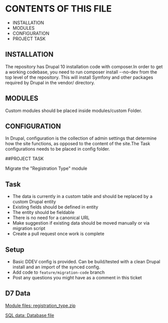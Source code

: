 # CONTENTS OF THIS FILE

  - INSTALLATION
  - MODULES
  - CONFIGURATION
  - PROJECT TASK

## INSTALLATION
The repository has Drupal 10 installation code with composer.In order to get a working codebase, you need to run composer install --no-dev from the top level of the repository. This will install Symfony and other packages required by Drupal in the vendor/ directory.

## MODULES
Custom modules should be placed inside modules/custom Folder.

## CONFIGURATION
In Drupal, configuration is the collection of admin settings that determine how the site functions, as opposed to the content of the site.The Task configurations needs to be placed in config folder.

##PROJECT TASK

Migrate the "Registration Type" module

## Task
* The data is currently in a custom table and should be replaced by a custom Drupal entity
* Existing fields should be defined in entity
* The entity should be fieldable
* There is no need for a canonical URL
* Make suggestion if existing data should be moved manually or via migration script
* Create a pull request once work is complete 

## Setup
* Basic DDEV config is provided. Can be build/tested with a clean Drupal install and an import of the synced config.
* Add code to `feature/migration-code` branch
* Post any questions you might have as a comment in this ticket

## D7 Data
[Module files: registration_type.zip](https://github.com/Mellenger-Interactive/Evaluation-Project/raw/main/data/registration_type.zip)

[SQL data: Database file](https://github.com/Mellenger-Interactive/Evaluation-Project/raw/main/data/drupal_vul_registration_type.zip)

